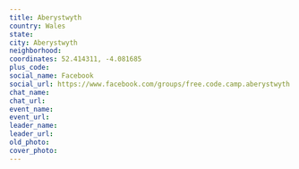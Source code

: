 ```yaml
---
title: Aberystwyth
country: Wales
state: 
city: Aberystwyth
neighborhood: 
coordinates: 52.414311, -4.081685
plus_code:
social_name: Facebook
social_url: https://www.facebook.com/groups/free.code.camp.aberystwyth
chat_name:
chat_url:
event_name:
event_url:
leader_name:
leader_url:
old_photo: 
cover_photo:
---
```

